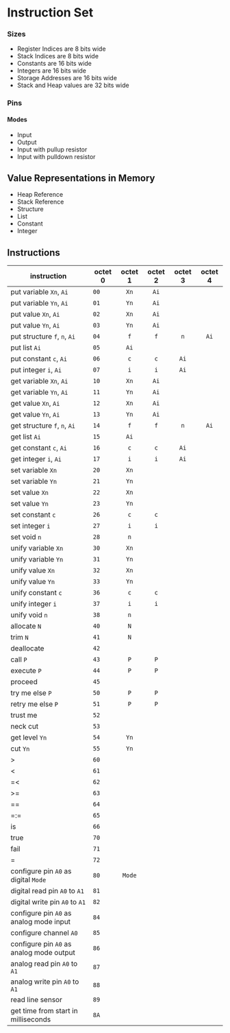 # Instruction Set

### Sizes

+ Register Indices are 8 bits wide
+ Stack Indices are 8 bits wide
+ Constants are 16 bits wide
+ Integers are 16 bits wide
+ Storage Addresses are 16 bits wide
+ Stack and Heap values are 32 bits wide

### Pins

#### Modes

+ Input
+ Output
+ Input with pullup resistor
+ Input with pulldown resistor


## Value Representations in Memory

+ Heap Reference
+ Stack Reference
+ Structure
+ List
+ Constant
+ Integer


## Instructions

| instruction                               | octet 0  | octet 1  | octet 2  | octet 3  | octet 4  |
| ----------------------------------------- | -------  | :------: | :------: | :------: | :------: |
| put variable `Xn`, `Ai`                   |   `00`   |   `Xn`   |   `Ai`   |          |          |
| put variable `Yn`, `Ai`                   |   `01`   |   `Yn`   |   `Ai`   |          |          |
| put value `Xn`, `Ai`                      |   `02`   |   `Xn`   |   `Ai`   |          |          |
| put value `Yn`, `Ai`                      |   `03`   |   `Yn`   |   `Ai`   |          |          |
| put structure `f`, `n`, `Ai`              |   `04`   |   `f`    |   `f`    |   `n`    |   `Ai`   |
| put list `Ai`                             |   `05`   |   `Ai`   |          |          |          |
| put constant `c`, `Ai`                    |   `06`   |   `c`    |   `c`    |   `Ai`   |          |
| put integer `i`, `Ai`                     |   `07`   |   `i`    |   `i`    |   `Ai`   |          |
| get variable `Xn`, `Ai`                   |   `10`   |   `Xn`   |   `Ai`   |          |          |
| get variable `Yn`, `Ai`                   |   `11`   |   `Yn`   |   `Ai`   |          |          |
| get value `Xn`, `Ai`                      |   `12`   |   `Xn`   |   `Ai`   |          |          |
| get value `Yn`, `Ai`                      |   `13`   |   `Yn`   |   `Ai`   |          |          |
| get structure `f`, `n`, `Ai`              |   `14`   |   `f`    |   `f`    |   `n`    |   `Ai`   |
| get list `Ai`                             |   `15`   |   `Ai`   |          |          |          |
| get constant `c`, `Ai`                    |   `16`   |   `c`    |   `c`    |   `Ai`   |          |
| get integer `i`, `Ai`                     |   `17`   |   `i`    |   `i`    |   `Ai`   |          |
| set variable `Xn`                         |   `20`   |   `Xn`   |          |          |          |
| set variable `Yn`                         |   `21`   |   `Yn`   |          |          |          |
| set value `Xn`                            |   `22`   |   `Xn`   |          |          |          |
| set value `Yn`                            |   `23`   |   `Yn`   |          |          |          |
| set constant `c`                          |   `26`   |   `c`    |   `c`    |          |          |
| set integer `i`                           |   `27`   |   `i`    |   `i`    |          |          |
| set void `n`                              |   `28`   |   `n`    |          |          |          |
| unify variable `Xn`                       |   `30`   |   `Xn`   |          |          |          |
| unify variable `Yn`                       |   `31`   |   `Yn`   |          |          |          |
| unify value `Xn`                          |   `32`   |   `Xn`   |          |          |          |
| unify value `Yn`                          |   `33`   |   `Yn`   |          |          |          |
| unify constant `c`                        |   `36`   |   `c`    |   `c`    |          |          |
| unify integer `i`                         |   `37`   |   `i`    |   `i`    |          |          |
| unify void `n`                            |   `38`   |   `n`    |          |          |          |
| allocate `N`                              |   `40`   |   `N`    |          |          |          |
| trim `N`                                  |   `41`   |   `N`    |          |          |          |
| deallocate                                |   `42`   |          |          |          |          |
| call `P`                                  |   `43`   |   `P`    |   `P`    |          |          |
| execute `P`                               |   `44`   |   `P`    |   `P`    |          |          |
| proceed                                   |   `45`   |          |          |          |          |
| try me else `P`                           |   `50`   |   `P`    |   `P`    |          |          |
| retry me else `P`                         |   `51`   |   `P`    |   `P`    |          |          |
| trust me                                  |   `52`   |          |          |          |          |
| neck cut                                  |   `53`   |          |          |          |          |
| get level `Yn`                            |   `54`   |   `Yn`   |          |          |          |
| cut `Yn`                                  |   `55`   |   `Yn`   |          |          |          |
| >                                         |   `60`   |          |          |          |          |
| <                                         |   `61`   |          |          |          |          |
| =<                                        |   `62`   |          |          |          |          |
| >=                                        |   `63`   |          |          |          |          |
| =\=                                       |   `64`   |          |          |          |          |
| =:=                                       |   `65`   |          |          |          |          |
| is                                        |   `66`   |          |          |          |          |
| true                                      |   `70`   |          |          |          |          |
| fail                                      |   `71`   |          |          |          |          |
| =                                         |   `72`   |          |          |          |          |
| configure pin `A0` as digital `Mode`      |   `80`   |  `Mode`  |          |          |          |
| digital read pin `A0` to `A1`             |   `81`   |          |          |          |          |
| digital write pin `A0` to `A1`            |   `82`   |          |          |          |          |
| configure pin `A0` as analog mode input   |   `84`   |          |          |          |          |
| configure channel `A0`                    |   `85`   |          |          |          |          |
| configure pin `A0` as analog mode output  |   `86`   |          |          |          |          |
| analog read pin `A0` to `A1`              |   `87`   |          |          |          |          |
| analog write pin `A0` to `A1`             |   `88`   |          |          |          |          |
| read line sensor                          |   `89`   |          |          |          |          |
| get time from start in milliseconds       |   `8A`   |          |          |          |          |
